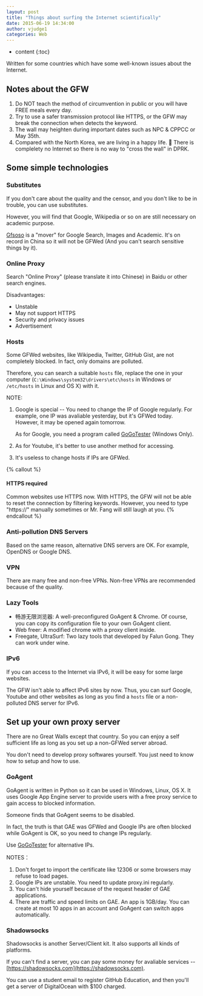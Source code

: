 ```yaml
---
layout: post
title: "Things about surfing the Internet scientifically"
date: 2015-06-19 14:34:00
author: vjudge1
categories: Web
---
```

* content
{:toc}

Written for some countries which have some well-known issues about the Internet.





## Notes about the GFW

1. Do NOT teach the method of circumvention in public or you will have FREE meals every day.
2. Try to use a safer transmission protocol like HTTPS, or the GFW may break the connection when detects the keyword.
3. The wall may heighten during important dates such as NPC & CPPCC or May 35th.
4. Compared with the North Korea, we are living in a happy life. :ghost: There is complelety no Internet so there is no way to "cross the wall" in DPRK.

## Some simple technologies

### Substitutes

If you don't care about the quality and the censor, and you don't like to be in trouble, you can use substitutes.

However, you will find that Google, Wikipedia or so on are still necessary on academic purpose.

[Gfsoso](http://www.gfsoso.net) is a "mover" for Google Search, Images and Academic. It's on record in China so it will not be GFWed (And you can't search sensitive things by it).

### Online Proxy

Search "Online Proxy" (please translate it into Chinese) in Baidu or other search engines.

Disadvantages:

* Unstable
* May not support HTTPS
* Security and privacy issues
* Advertisement

### Hosts

Some GFWed websites, like Wikipedia, Twitter, GitHub Gist, are not completely blocked. In fact, only domains are polluted.

Therefore, you can search a suitable `hosts` file, replace the one in your computer (`C:\Windows\system32\drivers\etc\hosts` in Windows or `/etc/hosts` in Linux and OS X) with it.

NOTE:

1. Google is special -- You need to change the IP of Google regularly. For example, one IP was avaliable yesterday, but it's GFWed today. However, it may be opened again tomorrow.

   As for Google, you need a program called [GoGoTester](https://github.com/azzvx/gogotester) (Windows Only).

2. As for Youtube, it's better to use another method for accessing.
3. It's useless to change hosts if IPs are GFWed.

{% callout %}
#### HTTPS required

Common websites use HTTPS now. With HTTPS, the GFW will not be able to reset the connection by filtering keywords. However, you need to type "https://" manually sometimes or Mr. Fang will still laugh at you.
{% endcallout %}

### Anti-pollution DNS Servers

Based on the same reason, alternative DNS servers are OK. For example, OpenDNS or Google DNS.

### VPN

There are many free and non-free VPNs. Non-free VPNs are recommended because of the quality.

### Lazy Tools

* 畅游无限浏览器: A well-preconfigured GoAgent & Chrome. Of course, you can copy its configuration file to your own GoAgent client.
* Web freer: A modified chrome with a proxy client inside.
* Freegate, UltraSurf: Two lazy tools that developed by Falun Gong. They can work under wine.

### IPv6

If you can access to the Internet via IPv6, it will be easy for some large websites.

The GFW isn't able to affect IPv6 sites by now. Thus, you can surf Google, Youtube and other websites as long as you find a `hosts` file or a non-polluted DNS server for IPv6.

## Set up your own proxy server

There are no Great Walls except that country. So you can enjoy a self sufficient life as long as you set up a non-GFWed server abroad.

You don't need to develop proxy softwares yourself. You just need to know how to setup and how to use.

### GoAgent

GoAgent is written in Python so it can be used in Windows, Linux, OS X. It uses Google App Engine server to provide users with a free proxy service to gain access to blocked information.

Someone finds that GoAgent seems to be disabled.

In fact, the truth is that GAE was GFWed and Google IPs are often blocked while GoAgent is OK, so you need to change IPs regularly.

Use [GoGoTester](https://github.com/azzvx/gogotester) for alternative IPs.

NOTES：

1. Don't forget to import the certificate like 12306 or some browsers may refuse to load pages.
2. Google IPs are unstable. You need to update proxy.ini regularly.
3. You can't hide yourself because of the request header of GAE applications.
4. There are traffic and speed limits on GAE. An app is 1GB/day. You can create at most 10 apps in an account and GoAgent can switch apps automatically.

### Shadowsocks

Shadowsocks is another Server/Client kit. It also supports all kinds of platforms.

If you can't find a server, you can pay some money for avaliable services -- [https://shadowsocks.com](https://shadowsocks.com).

You can use a student email to register GitHub Education, and then you'll get a server of DigitalOcean with $100 charged.
